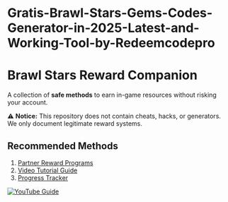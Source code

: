 # Gratis-Brawl-Stars-Gems-Codes-Generator-in-2025-Latest-and-Working-Tool-by-Redeemcodepro
# Brawl Stars Reward Companion

A collection of **safe methods** to earn in-game resources without risking your account.

⚠️ **Notice:** This repository does not contain cheats, hacks, or generators. We only document legitimate reward systems.

## Recommended Methods
1. [Partner Reward Programs](https://linktr.ee/redeemcodepro) 
2. [Video Tutorial Guide](guides/video-tutorials.md)  
3. [Progress Tracker](tools/reward-tracker.md)  

[![YouTube Guide](https://img.shields.io/badge/Watch_Tutorial-red?style=flat&logo=youtube)](https://youtube.com/@eromotionkz)
